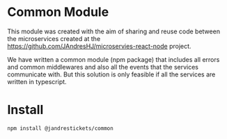 # Common Module
This module was created with the aim of sharing and reuse code between the microservices created at the https://github.com/JAndresHJ/microservies-react-node project.

We have written a common module (npm package) that includes all errors and common middlewares and also all the events that the services communicate with. But this solution is only feasible if all the services are written in typescript.

# Install
```
npm install @jandrestickets/common
```
